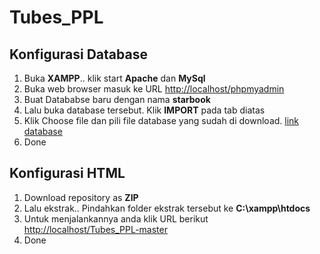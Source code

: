 # Tubes_PPL

## Konfigurasi Database
1. Buka **XAMPP**.. klik start **Apache** dan **MySql**
2. Buka web browser masuk ke URL <http://localhost/phpmyadmin>
3. Buat Datababse baru dengan nama **starbook**
4. Lalu buka database tersebut. Klik **IMPORT** pada tab diatas
5. Klik Choose file dan pili file database yang sudah di download. [link database](https://drive.google.com/file/d/1_4ND8RtrhER6oBBgJSu18oX9qvo-BFJy/view?usp=sharing)
6. Done

## Konfigurasi HTML
1. Download repository as **ZIP**
2. Lalu ekstrak.. Pindahkan folder ekstrak tersebut ke **C:\xampp\htdocs**
3. Untuk menjalankannya anda klik URL berikut <http://localhost/Tubes_PPL-master>
4. Done
